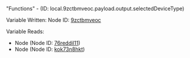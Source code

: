 "Functions" - (ID: local.9zctbmveoc.payload.output.selectedDeviceType)

Variable Written:
Node ID: [9zctbmveoc](../nodes/9zctbmveoc.md)

Variable Reads:
* Node (Node ID: [76reddil11](../nodes/76reddil11.md))
* Node (Node ID: [kok73n8hkt](../nodes/kok73n8hkt.md))
